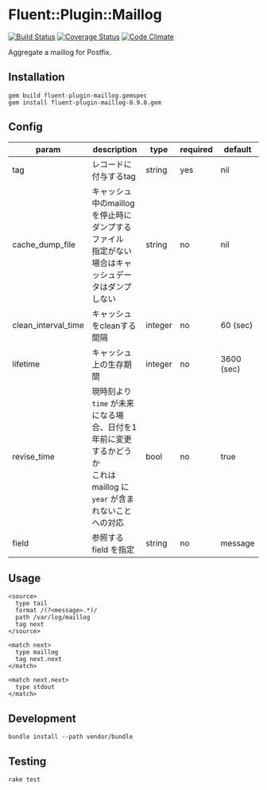 # Fluent::Plugin::Maillog

[![Build Status](https://secure.travis-ci.org/nemodija/fluent-plugin-maillog.png)](https://travis-ci.org/nemodija/fluent-plugin-maillog)
[![Coverage Status](https://coveralls.io/repos/github/nemodija/fluent-plugin-maillog/badge.svg?branch=master)](https://coveralls.io/github/nemodija/fluent-plugin-maillog)
[![Code Climate](https://codeclimate.com/github/nemodija/fluent-plugin-maillog/badges/gpa.svg)](https://codeclimate.com/github/nemodija/fluent-plugin-maillog)

Aggregate a maillog for Postfix.

## Installation

    gem build fluent-plugin-maillog.gemspec
    gem install fluent-plugin-maillog-0.9.0.gem

## Config

|param|description|type|required|default|
|---|---|---|---|---|
|tag|レコードに付与するtag|string|yes|nil|
|cache_dump_file|キャッシュ中のmaillogを停止時にダンプするファイル<br>指定がない場合はキャッシュデータはダンプしない|string|no|nil|
|clean_interval_time|キャッシュをcleanする間隔|integer|no|60 (sec)|
|lifetime|キャッシュ上の生存期間|integer|no|3600 (sec)|
|revise_time|現時刻より `time` が未来になる場合、日付を1年前に変更するかどうか<br>これは maillog に `year` が含まれないことへの対応|bool|no|true|
|field|参照する field を指定|string|no|message|

## Usage

~~~
<source>
  type tail
  format /(?<message>.*)/
  path /var/log/maillog
  tag next
</source>

<match next>
  type maillog
  tag next.next
</match>

<match next.next>
  type stdout
</match>
~~~

## Development

    bundle install --path vendor/bundle

## Testing

    rake test
